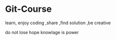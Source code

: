 # Git-Course
learn, enjoy coding ,share ,find solution ,be creative

do not lose  hope
knowlage is power
